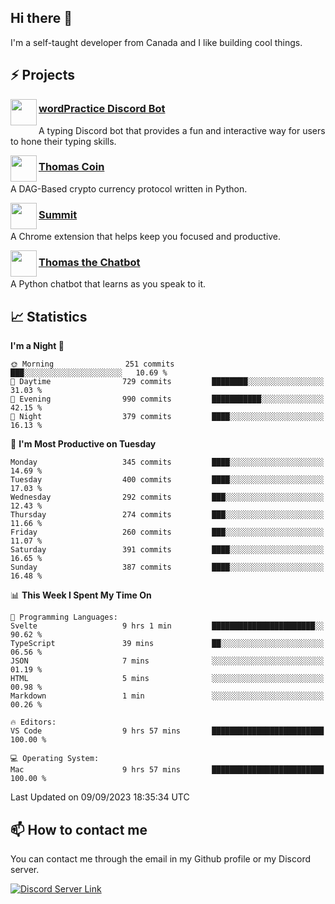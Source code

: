 <h2>Hi there 👋</h2>

<p>I'm a self-taught developer from Canada and I like building cool things.</p>

<h2>⚡ Projects</h2>

<img align="left" src="https://i.imgur.com/BIzs17V.png" width="42" height="42" />
<h3><a target="_blank" href="https://wordpractice.principle.sh/">wordPractice Discord Bot</a></h3>
<p>A typing Discord bot that provides a fun and interactive way for users to hone their typing skills.</p>

<img align="left" src="https://i.imgur.com/4FdQpgN.png" width="42" height="42" />
<h3><a href="https://github.com/principle105/thomas-coin">Thomas Coin</a></h3>
<p>A DAG-Based crypto currency protocol written in Python.</p>

<img align="left" src="https://i.imgur.com/Ly8Atho.png" width="42" height="42" />
<h3><a href="https://summit.sh/">Summit</a></h3>
<p>A Chrome extension that helps keep you focused and productive.</p>

<img align="left" src="https://i.imgur.com/hA9YF2s.png" width="42" height="42" />
<h3><a href="https://github.com/principle105/thomasthechatbot">Thomas the Chatbot</a></h3>
<p>A Python chatbot that learns as you speak to it.</p>

<h2>📈 Statistics</h2>

<!--START_SECTION:waka-->
**I'm a Night 🦉** 

```text
🌞 Morning                251 commits         ███░░░░░░░░░░░░░░░░░░░░░░   10.69 % 
🌆 Daytime                729 commits         ████████░░░░░░░░░░░░░░░░░   31.03 % 
🌃 Evening                990 commits         ███████████░░░░░░░░░░░░░░   42.15 % 
🌙 Night                  379 commits         ████░░░░░░░░░░░░░░░░░░░░░   16.13 % 
```
📅 **I'm Most Productive on Tuesday** 

```text
Monday                   345 commits         ████░░░░░░░░░░░░░░░░░░░░░   14.69 % 
Tuesday                  400 commits         ████░░░░░░░░░░░░░░░░░░░░░   17.03 % 
Wednesday                292 commits         ███░░░░░░░░░░░░░░░░░░░░░░   12.43 % 
Thursday                 274 commits         ███░░░░░░░░░░░░░░░░░░░░░░   11.66 % 
Friday                   260 commits         ███░░░░░░░░░░░░░░░░░░░░░░   11.07 % 
Saturday                 391 commits         ████░░░░░░░░░░░░░░░░░░░░░   16.65 % 
Sunday                   387 commits         ████░░░░░░░░░░░░░░░░░░░░░   16.48 % 
```


📊 **This Week I Spent My Time On** 

```text
💬 Programming Languages: 
Svelte                   9 hrs 1 min         ███████████████████████░░   90.62 % 
TypeScript               39 mins             ██░░░░░░░░░░░░░░░░░░░░░░░   06.56 % 
JSON                     7 mins              ░░░░░░░░░░░░░░░░░░░░░░░░░   01.19 % 
HTML                     5 mins              ░░░░░░░░░░░░░░░░░░░░░░░░░   00.98 % 
Markdown                 1 min               ░░░░░░░░░░░░░░░░░░░░░░░░░   00.26 % 

🔥 Editors: 
VS Code                  9 hrs 57 mins       █████████████████████████   100.00 % 

💻 Operating System: 
Mac                      9 hrs 57 mins       █████████████████████████   100.00 % 
```


 Last Updated on 09/09/2023 18:35:34 UTC
<!--END_SECTION:waka-->

<h2>📫 How to contact me</h2>

You can contact me through the email in my Github profile or my Discord server.

[![Discord Server Link](https://dcbadge.vercel.app/api/server/DHnk46C)](https://discord.gg/DHnk46C)

